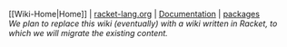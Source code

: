 [[Wiki-Home|Home]]  |  [racket-lang.org](http://racket-lang.org)  |  [Documentation](https://docs.racket-lang.org)  |  [packages](https://pkgs.racket-lang.org)  
_We plan to replace this wiki (eventually) with a wiki written in Racket, to which we will migrate the existing content._